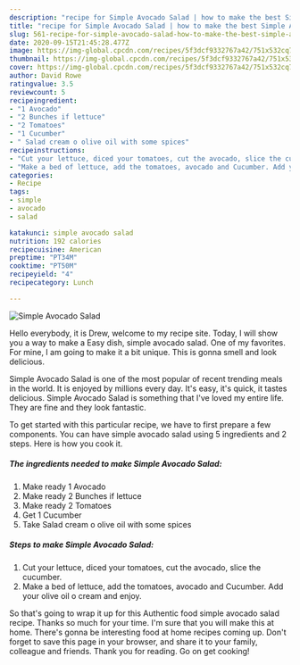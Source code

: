```yaml
---
description: "recipe for Simple Avocado Salad | how to make the best Simple Avocado Salad"
title: "recipe for Simple Avocado Salad | how to make the best Simple Avocado Salad"
slug: 561-recipe-for-simple-avocado-salad-how-to-make-the-best-simple-avocado-salad
date: 2020-09-15T21:45:28.477Z
image: https://img-global.cpcdn.com/recipes/5f3dcf9332767a42/751x532cq70/simple-avocado-salad-recipe-main-photo.jpg
thumbnail: https://img-global.cpcdn.com/recipes/5f3dcf9332767a42/751x532cq70/simple-avocado-salad-recipe-main-photo.jpg
cover: https://img-global.cpcdn.com/recipes/5f3dcf9332767a42/751x532cq70/simple-avocado-salad-recipe-main-photo.jpg
author: David Rowe
ratingvalue: 3.5
reviewcount: 5
recipeingredient:
- "1 Avocado"
- "2 Bunches if lettuce"
- "2 Tomatoes"
- "1 Cucumber"
- " Salad cream o olive oil with some spices"
recipeinstructions:
- "Cut your lettuce, diced your tomatoes, cut the avocado, slice the cucumber."
- "Make a bed of lettuce, add the tomatoes, avocado and Cucumber. Add your olive oil o cream and enjoy."
categories:
- Recipe
tags:
- simple
- avocado
- salad

katakunci: simple avocado salad 
nutrition: 192 calories
recipecuisine: American
preptime: "PT34M"
cooktime: "PT50M"
recipeyield: "4"
recipecategory: Lunch

---
```



![Simple Avocado Salad](https://img-global.cpcdn.com/recipes/5f3dcf9332767a42/751x532cq70/simple-avocado-salad-recipe-main-photo.jpg)

Hello everybody, it is Drew, welcome to my recipe site. Today, I will show you a way to make a Easy dish, simple avocado salad. One of my favorites. For mine, I am going to make it a bit unique. This is gonna smell and look delicious.

Simple Avocado Salad is one of the most popular of recent trending meals in the world. It is enjoyed by millions every day. It's easy, it's quick, it tastes delicious. Simple Avocado Salad is something that I've loved my entire life. They are fine and they look fantastic.




To get started with this particular recipe, we have to first prepare a few components. You can have simple avocado salad using 5 ingredients and 2 steps. Here is how you cook it.

<!--inarticleads1-->

##### The ingredients needed to make Simple Avocado Salad:

1. Make ready 1 Avocado
1. Make ready 2 Bunches if lettuce
1. Make ready 2 Tomatoes
1. Get 1 Cucumber
1. Take  Salad cream o olive oil with some spices




<!--inarticleads2-->

##### Steps to make Simple Avocado Salad:

1. Cut your lettuce, diced your tomatoes, cut the avocado, slice the cucumber.
1. Make a bed of lettuce, add the tomatoes, avocado and Cucumber. Add your olive oil o cream and enjoy.




So that's going to wrap it up for this Authentic food simple avocado salad recipe. Thanks so much for your time. I'm sure that you will make this at home. There's gonna be interesting food at home recipes coming up. Don't forget to save this page in your browser, and share it to your family, colleague and friends. Thank you for reading. Go on get cooking!
